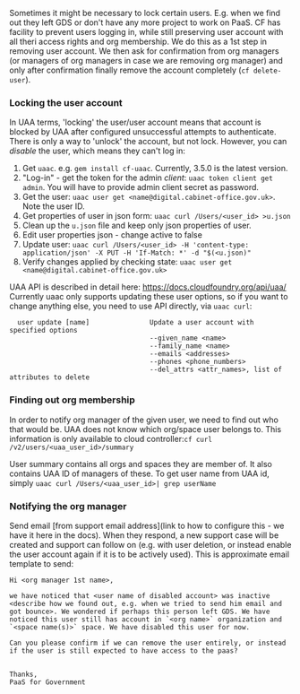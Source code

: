 Sometimes it might be necessary to lock certain users. E.g. when we find out they left GDS or don't have any more project to work on PaaS. CF has facility to prevent users logging in, while still preserving user account with all theri access rights and org membership. We do this as a 1st step in removing user account. We then ask for confirmation from org managers (or managers of org managers in case we are removing org manager) and only after confirmation finally remove the account completely (`cf delete-user`). 

### Locking the user account
In UAA terms, 'locking' the user/user account means that account is blocked by UAA after configured unsuccessful attempts to authenticate. There is only a way to 'unlock' the account, but not lock. However, you can _disable_ the user, which means they can't log in:
1. Get `uaac`. e.g. `gem install cf-uaac`. Currently, 3.5.0 is the latest version.
2. "Log-in" - get the token for the admin _client_: `uaac token client get admin`. You will have to provide admin client secret as password.
3. Get the user: `uaac user get <name@digital.cabinet-office.gov.uk>`. Note the user ID.
4. Get properties of user in json form: `uaac curl /Users/<user_id> >u.json`
5. Clean up the `u.json` file and keep only json properties of user.
5. Edit user properties json - change active to false
6. Update user:  `uaac curl /Users/<user_id> -H 'content-type: application/json' -X PUT -H 'If-Match: *' -d "$(<u.json)"`
7. Verify changes applied by checking state: `uaac user get <name@digital.cabinet-office.gov.uk>`

UAA API is described in detail here: https://docs.cloudfoundry.org/api/uaa/
Currently uaac only supports updating these user options, so if you want to change anything else, you need to use API directly, via `uaac curl`:
```
  user update [name]               Update a user account with specified options
                                   --given_name <name>
                                   --family_name <name>
                                   --emails <addresses>
                                   --phones <phone_numbers>
                                   --del_attrs <attr_names>, list of attributes to delete
```

### Finding out org membership
In order to notify org manager of the given user, we need to find out who that would be. UAA does not know which org/space user belongs to. This information is only available to cloud controller:`cf curl /v2/users/<uaa_user_id>/summary`

User summary contains all orgs and spaces they are member of. It also contains UAA ID of managers of these. To get user name from UAA id, simply `uaac curl /Users/<uaa_user_id>| grep userName`

### Notifying the org manager
Send email [from support email address](link to how to configure this - we have it here in the docs). When they respond, a new support case will be created and support can follow on (e.g. with user deletion, or instead enable the user account again if it is to be actively used). This is approximate email template to send:

```
Hi <org manager 1st name>,

we have noticed that <user name of disabled account> was inactive <describe how we found out, e.g. when we tried to send him email and got bounce>. We wondered if perhaps this person left GDS. We have noticed this user still has account in `<org name>` organization and `<space name(s)>` space. We have disabled this user for now.

Can you please confirm if we can remove the user entirely, or instead if the user is still expected to have access to the paas?


Thanks,
PaaS for Government
```

